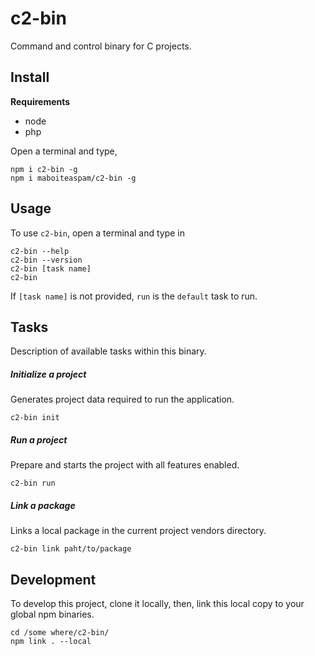 # c2-bin

Command and control binary for C projects.

## Install

__Requirements__

- node
- php

Open a terminal and type,
```
npm i c2-bin -g
npm i maboiteaspam/c2-bin -g
```

## Usage

To use `c2-bin`, open a terminal and type in

```
c2-bin --help
c2-bin --version
c2-bin [task name]
c2-bin
```

If `[task name]` is not provided,
`run` is the `default` task to run.

## Tasks

Description of available tasks within this binary.

##### Initialize a project

Generates project data
required to run the application.

```
c2-bin init
```

##### Run a project

Prepare and starts the project
with all features enabled.

```
c2-bin run
```

##### Link a package

Links a local package
in the current project
vendors directory.

```
c2-bin link paht/to/package
```

## Development

To develop this project,
clone it locally, then,
link this local copy
 to your global npm binaries.

```
cd /some where/c2-bin/
npm link . --local
```

